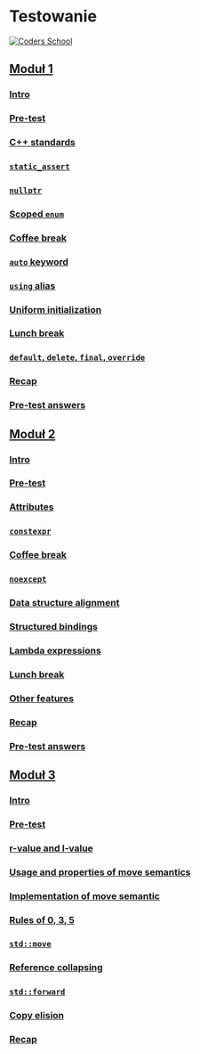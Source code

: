 # Testowanie

<a href="https://coders.school">
    <img width="500" data-src="coders_school_logo.png" src="coders_school_logo.png" alt="Coders School" class="plain">
</a>

## [Moduł 1](module1/)

### [Intro](module1/00_intro.md)

### [Pre-test](module1/pretest.md)

### [C++ standards](module1/standards.md)

### [`static_assert`](module1/static_assert.md)

### [`nullptr`](module1/nullptr.md)

### [Scoped `enum`](module1/scoped_enum.md)

### [Coffee break](module1/00_coffee_break.md)

### [`auto` keyword](module1/auto.md)

### [`using` alias](module1/using.md)

### [Uniform initialization](module1/uniform_initialization.md)

### [Lunch break](module1/00_lunch_break.md)

### [`default`, `delete`, `final`, `override`](module1/default_delete_final_override.md)

### [Recap](module1/recap.md)

### [Pre-test answers](module1/pretest_answers.md)

## [Moduł 2](module2/)

### [Intro](module2/00_intro.md)

### [Pre-test](module2/pretest.md)

### [Attributes](module2/modern_cpp_attributes.md)

### [`constexpr`](module2/modern_cpp_constexpr.md)

### [Coffee break](module2/00_coffee_break.md)

### [`noexcept`](module2/modern_cpp_noexcept.md)

### [Data structure alignment](module2/modern_cpp_dsa.md)

### [Structured bindings](module2/modern_cpp_structure_bindings.md)

### [Lambda expressions](module2/modern_cpp_lambda.md)

### [Lunch break](module2/00_lunch_break.md)

### [Other features](module2/modern_cpp_other.md)

### [Recap](module2/modern_cpp_recap.md)

### [Pre-test answers](module2/pretest_answers.md)

## [Moduł 3](module3/)

### [Intro](module3/move_semantics_intro.md)

### [Pre-test](module3/move_semantics_pretest.md)

### [r-value and l-value](module3/move_semantics_rvalues_lvalues.md)

### [Usage and properties of move semantics](module3/move_semantics_move_assignment_operator.md)

### [Implementation of move semantic](module3/move_semantics_implementation.md)

### [Rules of 0, 3, 5](module3/move_semantics_rules.md)

### [`std::move`](module3/move_semantics_std_move.md)

### [Reference collapsing](module3/move_semantics_reference_collapsing.md)

### [`std::forward`](module3/move_semantics_std_forward.md)

### [Copy elision](module3/move_semantics_copy_elision.md)

### [Recap](module3/move_semantics_recap.md)
